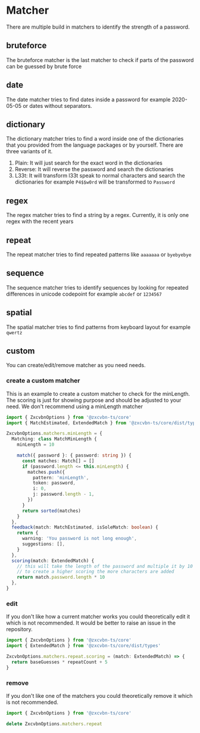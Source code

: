 # Matcher

There are multiple build in matchers to identify the strength of a password.

## bruteforce
The bruteforce matcher is the last matcher to check if parts of the password can be guessed by brute force

## date
The date matcher tries to find dates inside a password for example 2020-05-05 or dates without separators.

## dictionary
The dictionary matcher tries to find a word inside one of the dictionaries that you provided from the language packages or by yourself.
There are three variants of it.
1. Plain: It will just search for the exact word in the dictionaries
2. Reverse: It will reverse the password and search the dictionaries
3. L33t: It will transform l33t speak to normal characters and search the dictionaries for example `P4$$w0rd` will be transformed to `Password`

## regex
The regex matcher tries to find a string by a regex. Currently, it is only one regex with the recent years

## repeat
The repeat matcher tries to find repeated patterns like `aaaaaaa` or `byebyebye`

## sequence
The sequence matcher tries to identify sequences by looking for repeated differences in unicode codepoint for example `abcdef` or `1234567`

## spatial
The spatial matcher tries to find patterns from keyboard layout for example `qwertz`

## custom 
You can create/edit/remove matcher as you need needs.

### create a custom matcher
This is an example to create a custom matcher to check for the minLength. The scoring is just for showing purpose and should be adjusted to your need. 
We don't recommend using a minLength matcher

```ts
import { ZxcvbnOptions } from '@zxcvbn-ts/core'
import { MatchEstimated, ExtendedMatch } from '@zxcvbn-ts/core/dist/types'

ZxcvbnOptions.matchers.minLength = {
  Matching: class MatchMinLength {
    minLength = 10

    match({ password }: { password: string }) {
      const matches: Match[] = []
      if (password.length <= this.minLength) {
        matches.push({
          pattern: 'minLength',
          token: password,
          i: 0,
          j: password.length - 1,
        })
      }
      return sorted(matches)
    }
  },
  feedback(match: MatchEstimated, isSoleMatch: boolean) {
    return {
      warning: 'You password is not long enough',
      suggestions: [],
    }
  },
  scoring(match: ExtendedMatch) {
    // this will take the length of the password and multiple it by 10 
    // to create a higher scoring the more characters are added
    return match.password.length * 10
  },
}
```

### edit
If you don't like how a current matcher works you could theoretically edit it which is not recommended. It would be better to raise an issue in the repository.

```ts
import { ZxcvbnOptions } from '@zxcvbn-ts/core'
import { ExtendedMatch } from '@zxcvbn-ts/core/dist/types'

ZxcvbnOptions.matchers.repeat.scoring = (match: ExtendedMatch) => {
  return baseGuesses * repeatCount + 5
}

```


### remove
If you don't like one of the matchers you could theoretically remove it which is not recommended.

```ts
import { ZxcvbnOptions } from '@zxcvbn-ts/core'

delete ZxcvbnOptions.matchers.repeat

```
